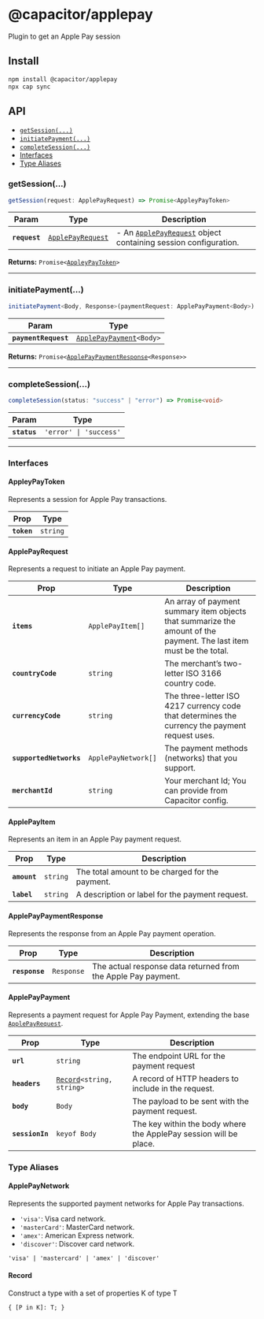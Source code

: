 # @capacitor/applepay

Plugin to get an Apple Pay session

## Install

```bash
npm install @capacitor/applepay
npx cap sync
```

## API

<docgen-index>

* [`getSession(...)`](#getsession)
* [`initiatePayment(...)`](#initiatepayment)
* [`completeSession(...)`](#completesession)
* [Interfaces](#interfaces)
* [Type Aliases](#type-aliases)

</docgen-index>

<docgen-api>
<!--Update the source file JSDoc comments and rerun docgen to update the docs below-->

### getSession(...)

```typescript
getSession(request: ApplePayRequest) => Promise<AppleyPayToken>
```

| Param         | Type                                                        | Description                                                                                    |
| ------------- | ----------------------------------------------------------- | ---------------------------------------------------------------------------------------------- |
| **`request`** | <code><a href="#applepayrequest">ApplePayRequest</a></code> | - An <a href="#applepayrequest">`ApplePayRequest`</a> object containing session configuration. |

**Returns:** <code>Promise&lt;<a href="#appleypaytoken">AppleyPayToken</a>&gt;</code>

--------------------


### initiatePayment(...)

```typescript
initiatePayment<Body, Response>(paymentRequest: ApplePayPayment<Body>) => Promise<ApplePayPaymentResponse<Response>>
```

| Param                | Type                                                                    |
| -------------------- | ----------------------------------------------------------------------- |
| **`paymentRequest`** | <code><a href="#applepaypayment">ApplePayPayment</a>&lt;Body&gt;</code> |

**Returns:** <code>Promise&lt;<a href="#applepaypaymentresponse">ApplePayPaymentResponse</a>&lt;Response&gt;&gt;</code>

--------------------


### completeSession(...)

```typescript
completeSession(status: "success" | "error") => Promise<void>
```

| Param        | Type                              |
| ------------ | --------------------------------- |
| **`status`** | <code>'error' \| 'success'</code> |

--------------------


### Interfaces


#### AppleyPayToken

Represents a session for Apple Pay transactions.

| Prop        | Type                |
| ----------- | ------------------- |
| **`token`** | <code>string</code> |


#### ApplePayRequest

Represents a request to initiate an Apple Pay payment.

| Prop                    | Type                           | Description                                                                                                         |
| ----------------------- | ------------------------------ | ------------------------------------------------------------------------------------------------------------------- |
| **`items`**             | <code>ApplePayItem[]</code>    | An array of payment summary item objects that summarize the amount of the payment. The last item must be the total. |
| **`countryCode`**       | <code>string</code>            | The merchant’s two-letter ISO 3166 country code.                                                                    |
| **`currencyCode`**      | <code>string</code>            | The three-letter ISO 4217 currency code that determines the currency the payment request uses.                      |
| **`supportedNetworks`** | <code>ApplePayNetwork[]</code> | The payment methods (networks) that you support.                                                                    |
| **`merchantId`**        | <code>string</code>            | Your merchant Id; You can provide from Capacitor config.                                                            |


#### ApplePayItem

Represents an item in an Apple Pay payment request.

| Prop         | Type                | Description                                     |
| ------------ | ------------------- | ----------------------------------------------- |
| **`amount`** | <code>string</code> | The total amount to be charged for the payment. |
| **`label`**  | <code>string</code> | A description or label for the payment request. |


#### ApplePayPaymentResponse

Represents the response from an Apple Pay payment operation.

| Prop           | Type                  | Description                                                   |
| -------------- | --------------------- | ------------------------------------------------------------- |
| **`response`** | <code>Response</code> | The actual response data returned from the Apple Pay payment. |


#### ApplePayPayment

Represents a payment request for Apple Pay Payment, extending the base <a href="#applepayrequest">`ApplePayRequest`</a>.

| Prop            | Type                                                            | Description                                                       |
| --------------- | --------------------------------------------------------------- | ----------------------------------------------------------------- |
| **`url`**       | <code>string</code>                                             | The endpoint URL for the payment request                          |
| **`headers`**   | <code><a href="#record">Record</a>&lt;string, string&gt;</code> | A record of HTTP headers to include in the request.               |
| **`body`**      | <code>Body</code>                                               | The payload to be sent with the payment request.                  |
| **`sessionIn`** | <code>keyof Body</code>                                         | The key within the body where the ApplePay session will be place. |


### Type Aliases


#### ApplePayNetwork

Represents the supported payment networks for Apple Pay transactions.

- `'visa'`: Visa card network.
- `'masterCard'`: MasterCard network.
- `'amex'`: American Express network.
- `'discover'`: Discover card network.

<code>'visa' | 'mastercard' | 'amex' | 'discover'</code>


#### Record

Construct a type with a set of properties K of type T

<code>{ [P in K]: T; }</code>

</docgen-api>
